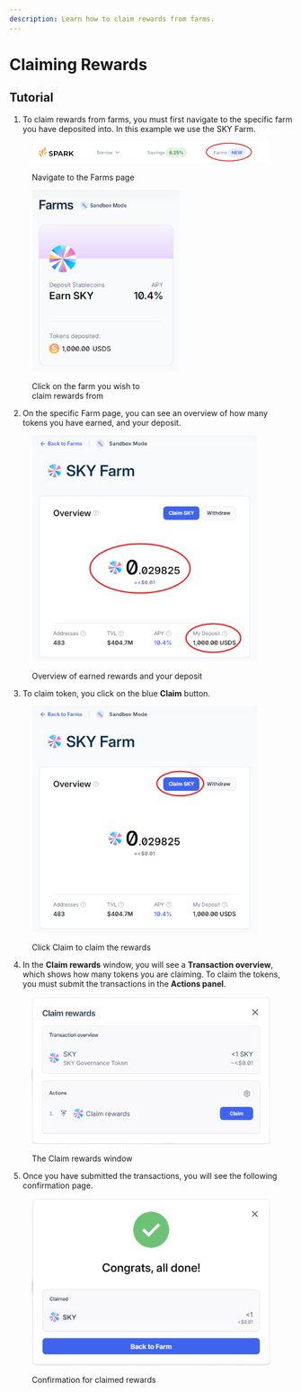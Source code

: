 ```yaml
---
description: Learn how to claim rewards from farms.
---
```


# Claiming Rewards

## Tutorial

1. To claim rewards from farms, you must first navigate to the specific farm you have deposited into. In this example we use the SKY Farm.

<figure><img src="../../.gitbook/assets/farms-1 (1).png" alt=""><figcaption><p>Navigate to the Farms page</p></figcaption></figure>

<figure><img src="../../.gitbook/assets/claim-1.png" alt="" width="263"><figcaption><p>Click on the farm you wish to<br>claim rewards from</p></figcaption></figure>

2. On the specific Farm page, you can see an overview of how many tokens you have earned, and your deposit.

<figure><img src="../../.gitbook/assets/claim-2 (1).png" alt="" width="401"><figcaption><p>Overview of earned rewards and your deposit</p></figcaption></figure>

3. To claim token, you click on the blue **Claim** button.

<figure><img src="../../.gitbook/assets/claim-3.png" alt="" width="401"><figcaption><p>Click Claim to claim the rewards</p></figcaption></figure>

4. In the **Claim rewards** window, you will see a **Transaction overview**, which shows how many tokens you are claiming. To claim the tokens, you must submit the transactions in the **Actions panel**.

<figure><img src="../../.gitbook/assets/claim-4.png" alt="" width="433"><figcaption><p>The Claim rewards window</p></figcaption></figure>

5. Once you have submitted the transactions, you will see the following confirmation page.

<figure><img src="../../.gitbook/assets/claim-5.png" alt="" width="434"><figcaption><p>Confirmation for claimed rewards</p></figcaption></figure>
